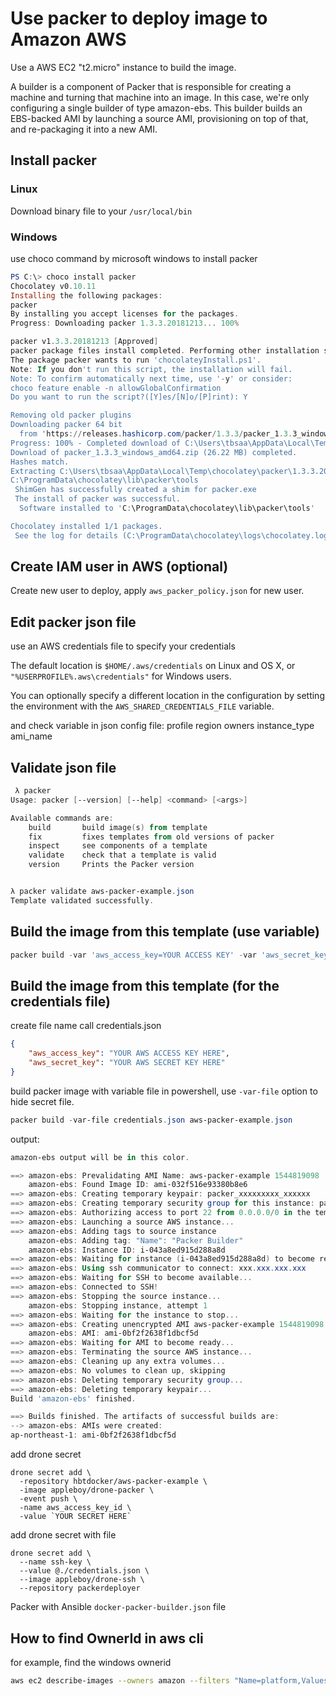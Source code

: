 
# Use packer to deploy image to Amazon AWS

Use a AWS EC2 "t2.micro" instance to build the image.

A builder is a component of Packer that is responsible for creating a machine and turning that machine into an image.
In this case, we're only configuring a single builder of type amazon-ebs.
This builder builds an EBS-backed AMI by launching a source AMI, provisioning on top of that, and re-packaging it into a new AMI.

## Install packer

### Linux

Download binary file to your `/usr/local/bin`

### Windows

use choco command by microsoft windows to install packer

```powershell
PS C:\> choco install packer
Chocolatey v0.10.11
Installing the following packages:
packer
By installing you accept licenses for the packages.
Progress: Downloading packer 1.3.3.20181213... 100%

packer v1.3.3.20181213 [Approved]
packer package files install completed. Performing other installation steps.
The package packer wants to run 'chocolateyInstall.ps1'.
Note: If you don't run this script, the installation will fail.
Note: To confirm automatically next time, use '-y' or consider:
choco feature enable -n allowGlobalConfirmation
Do you want to run the script?([Y]es/[N]o/[P]rint): Y

Removing old packer plugins
Downloading packer 64 bit
  from 'https://releases.hashicorp.com/packer/1.3.3/packer_1.3.3_windows_amd64.zip'
Progress: 100% - Completed download of C:\Users\tbsaa\AppData\Local\Temp\chocolatey\packer\1.3.3.20181213\packer_1.3.3_windows_amd64.zip (26.22 MB).
Download of packer_1.3.3_windows_amd64.zip (26.22 MB) completed.
Hashes match.
Extracting C:\Users\tbsaa\AppData\Local\Temp\chocolatey\packer\1.3.3.20181213\packer_1.3.3_windows_amd64.zip to C:\ProgramData\chocolatey\lib\packer\tools...
C:\ProgramData\chocolatey\lib\packer\tools
 ShimGen has successfully created a shim for packer.exe
 The install of packer was successful.
  Software installed to 'C:\ProgramData\chocolatey\lib\packer\tools'

Chocolatey installed 1/1 packages.
 See the log for details (C:\ProgramData\chocolatey\logs\chocolatey.log).
```

## Create IAM user in AWS (optional)

Create new user to deploy, apply `aws_packer_policy.json` for new user.

## Edit packer json file

use an AWS credentials file to specify your credentials

The default location is `$HOME/.aws/credentials` on Linux and OS X,
or `"%USERPROFILE%.aws\credentials"` for Windows users.

You can optionally specify a different location in the configuration by setting the environment with the `AWS_SHARED_CREDENTIALS_FILE` variable.

and check variable in json config file:
profile
region
owners
instance_type
ami_name

## Validate json file

```powershell
 λ packer
Usage: packer [--version] [--help] <command> [<args>]

Available commands are:
    build       build image(s) from template
    fix         fixes templates from old versions of packer
    inspect     see components of a template
    validate    check that a template is valid
    version     Prints the Packer version


λ packer validate aws-packer-example.json
Template validated successfully.
```

## Build the image from this template (use variable)

```powershell
packer build -var 'aws_access_key=YOUR ACCESS KEY' -var 'aws_secret_key=YOUR SECRET KEY' aws-packer-example.json
```

## Build the image from this template (for the credentials file)

create file name call credentials.json

```json
{
    "aws_access_key": "YOUR AWS ACCESS KEY HERE",
    "aws_secret_key": "YOUR AWS SECRET KEY HERE"
}
```

build packer image with variable file in powershell, 
use `-var-file` option to hide secret file.

```powershell
packer build -var-file credentials.json aws-packer-example.json
```

output:

```powershell
amazon-ebs output will be in this color.

==> amazon-ebs: Prevalidating AMI Name: aws-packer-example 1544819098
    amazon-ebs: Found Image ID: ami-032f516e93380b8e6
==> amazon-ebs: Creating temporary keypair: packer_xxxxxxxxx_xxxxxx
==> amazon-ebs: Creating temporary security group for this instance: packer_xxxxxxxxx_xxxxxx
==> amazon-ebs: Authorizing access to port 22 from 0.0.0.0/0 in the temporary security group...
==> amazon-ebs: Launching a source AWS instance...
==> amazon-ebs: Adding tags to source instance
    amazon-ebs: Adding tag: "Name": "Packer Builder"
    amazon-ebs: Instance ID: i-043a8ed915d288a8d
==> amazon-ebs: Waiting for instance (i-043a8ed915d288a8d) to become ready...
==> amazon-ebs: Using ssh communicator to connect: xxx.xxx.xxx.xxx
==> amazon-ebs: Waiting for SSH to become available...
==> amazon-ebs: Connected to SSH!
==> amazon-ebs: Stopping the source instance...
    amazon-ebs: Stopping instance, attempt 1
==> amazon-ebs: Waiting for the instance to stop...
==> amazon-ebs: Creating unencrypted AMI aws-packer-example 1544819098 from instance i-043a8ed915d288a8d
    amazon-ebs: AMI: ami-0bf2f2638f1dbcf5d
==> amazon-ebs: Waiting for AMI to become ready...
==> amazon-ebs: Terminating the source AWS instance...
==> amazon-ebs: Cleaning up any extra volumes...
==> amazon-ebs: No volumes to clean up, skipping
==> amazon-ebs: Deleting temporary security group...
==> amazon-ebs: Deleting temporary keypair...
Build 'amazon-ebs' finished.

==> Builds finished. The artifacts of successful builds are:
--> amazon-ebs: AMIs were created:
ap-northeast-1: ami-0bf2f2638f1dbcf5d
```

add drone secret

```shell
drone secret add \
  -repository hbtdocker/aws-packer-example \
  -image appleboy/drone-packer \
  -event push \
  -name aws_access_key_id \
  -value `YOUR SECRET HERE`
```

add drone secret with file

```shell
drone secret add \
  --name ssh-key \
  --value @./credentials.json \
  --image appleboy/drone-ssh \
  --repository packerdeployer
```

Packer with Ansible
`docker-packer-builder.json` file


## How to find OwnerId in aws cli

for example, find the windows ownerid

```bash
aws ec2 describe-images --owners amazon --filters "Name=platform,Values=windows" "Name=root-device-type,Values=ebs" "Name=architecture,Values=x86_64" "Name=name,Values=*Windows_Server-2008"Name=name,Values=*Windows_Server-2008-SP2*English-64Bit-Base*" | jq -r '.Images[] | "\(.OwnerId)\t\(.Name)"'
```